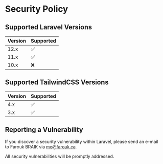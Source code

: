 # Security Policy

## Supported Laravel Versions

| Version | Supported          |
| ------- | ------------------ |
| 12.x    | :white_check_mark: |
| 11.x    | :white_check_mark: |
| 10.x    | :x:                |

## Supported TailwindCSS Versions

| Version | Supported          |
| ------- | ------------------ |
| 4.x     | :white_check_mark: |
| 3.x     | :white_check_mark: |

## Reporting a Vulnerability

If you discover a security vulnerability within Laravel, please send an e-mail to Farouk BRAIK via me@farouk.ca. 

All security vulnerabilities will be promptly addressed.
